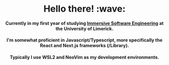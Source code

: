 <h1 align="center">Hello there! :wave:</h1>

<h4 align="center">Currently in my first year of studying <a href="https://www.software-engineering.ie">Immersive Software Engineering</a> at the University of Limerick.</h4>

<h4 align="center">I'm somewhat proficient in Javascript/Typescript, more specifically the React and Next.js frameworks (/Library).</h4>
<h4 align="center">Typically I use WSL2 and NeoVim as my development environments.</h4>
